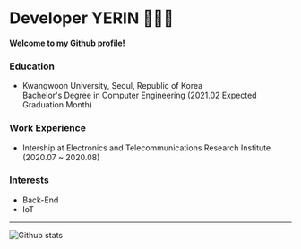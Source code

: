 # Developer YERIN 👩🏻‍💻

**Welcome to my Github profile!**  


### Education 
- Kwangwoon University, Seoul, Republic of Korea   
  Bachelor's Degree in Computer Engineering (2021.02 Expected Graduation Month)


### Work Experience
- Intership at Electronics and Telecommunications Research Institute (2020.07 ~ 2020.08)


### Interests
- Back-End
- IoT

------
![Github stats](https://github-readme-stats.vercel.app/api?username=rinrin529&show_icons=true&hide_border=true) 
